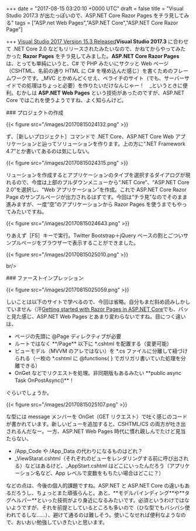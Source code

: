 
+++
date = "2017-08-15 03:20:10 +0000 UTC"
draft = false
title = "Visual Studio 2017.3 が出たっぽいので、ASP.NET Core Razor Pages をチラ見してみる"
tags = ["ASP.net Web Pages","ASP.NET Core","ASP.NET Core Razor Page"]

+++
[Visual Studio 2017 Version 15.3 Released](https://blogs.msdn.microsoft.com/visualstudio/2017/08/14/visual-studio-2017-version-15-3-released/)**Visual Studio 2017.3** に合わせて .NET Core 2.0 などもリリースされたみたいなので、かねてからやってみたかった **Razor Pages** をチラ見してみました。**ASP.NET Core Razor Pages** は、とっても単純にいうと、C# で PHP みたいにサクッと Web ページ（CSHTML、名前の通り HTML に C# を埋め込んだ感じ）を書くためのフレームワークです。_MVC とかめんどくせえ、ペライチのサイト（でも、サーバーサイドでの処理はちょっと必要）を作りたいだけなんじゃー！　_というときに便利。むかしは **ASP.NET Web Pages** という技術があったのですが、ASP.NET Core ではこれを使うようですね、よく知らんけど。

<div class="section">
    ### プロジェクトの作成
    

{{< figure src="/images/20170815024132.png"  >}}

ず、［新しいプロジェクト］コマンドで .NET Core、ASP.NET Core Web アプリケーションと辿ってソリューションを作ります。上の方に“.NET Framework 4.7”とか書いてあるのは気にしない。

{{< figure src="/images/20170815024315.png"  >}}

リューションを作成するとアプリケーションのタイプを選択するダイアログが現れるので、今度は上部のプルダウンメニューから“.NET Core”、“ASP.NET Core 2.0”を選択し、“Web アプリケーション”を作成。これで ASP.NET Core Razor Page のサンプルページが出力されるはずです。今回は“チラ見”なのでそのまま進みますが、一度“空”のアプリケーションから Razor Pages を使うまでもやってみたいですね。

{{< figure src="/images/20170815024643.png"  >}}

りあえず［F5］キーで実行。Twitter Bootstrap＋jQuery ベースの割とごついサンプルページをブラウザーで表示することができました。

{{< figure src="/images/20170815025010.png"  >}}

br/>


</div>
<div class="section">
    ### ファーストインプレッション
    

{{< figure src="/images/20170815025059.png"  >}}

しいことは以下のサイトで学べるので、今回は省略。自分もまだ斜め読みしかしていません（汗[Getting started with Razor Pages in ASP.NET Core](https://docs.microsoft.com/en-us/aspnet/core/tutorials/razor-pages/razor-pages-start)でも、パッと見た感じ、ASP.NET Web Pages とあまり変わらないですね。目につく違いは、

<ul>
<li>ページの先頭に @Page ディレクティブが必要</li>
<li>ルートではなく **/Page** 以下に *.cshtml を配置する（変更可能）</li>
<li>ビューモデル（MVVM のアレではない）を *.cs ファイルに分離して紐づけられる（一枚の *.cshtml に @functions{ } でガリガリ書いていた処理を分離できる）</li>
<li>OnGet などでリクエストを処理。非同期版もあるみたい **public async Task<iactionresult> OnPostAsync()</iactionresult>**！</li>
</ul>ぐらいでしょうか。

{{< figure src="/images/20170815025107.png"  >}}

な型には message メンバーを OnGet（GET リクエスト）で吐く感じのコードが書かれています。新しいビューを追加すると、CSHTML/CS の両方が吐き出されるんだなー。一方、ASP.NET Web Pages 時代に慣れ親しんでたけど見当たらない、

<ul>
<li>/App_Code や /App_Data の代わりになるものはどれ？</li>
<li>_ViewStarat.cshtml（それぞれのビューをレンダリングする前に呼び出される）などはあるけど、_AppStart.cshtml はどこにいったんだろう（アプリケーション名など、App レベルで変数をもちたい場合はどこに？）</li>
</ul>などの点は、今後の個人的課題ですね。ASP.NET と ASP.NET Core の違いもあるだろうし、ちょっとまた頑張らんと。あと、**モデルバインディング**や**タグヘルパー**といった技術がより身近になるみたいです。必須というわけではないようですが、それを前提としているところも多いので（ひな型でもバシバシ使われてるしな……）、避けて通るのは難しそう。使いこなせれば便利なようなので、おいおい勉強していきたいと思います。

</div>


